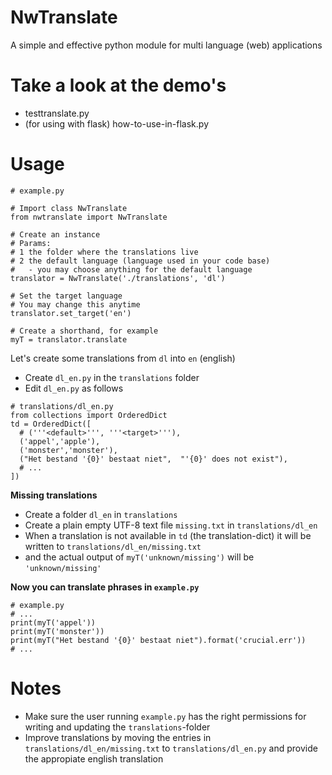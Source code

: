 # NwTranslate
A simple  and effective python module for multi language (web) applications

# Take a look at the demo's
- testtranslate.py
- (for using with flask) how-to-use-in-flask.py

# Usage

```
# example.py

# Import class NwTranslate
from nwtranslate import NwTranslate

# Create an instance 
# Params: 
# 1 the folder where the translations live
# 2 the default language (language used in your code base)
#   - you may choose anything for the default language
translator = NwTranslate('./translations', 'dl')

# Set the target language
# You may change this anytime
translator.set_target('en')

# Create a shorthand, for example
myT = translator.translate
```

Let's create some translations from `dl` into `en` (english)
- Create `dl_en.py` in the `translations` folder
- Edit `dl_en.py` as follows

```
# translations/dl_en.py
from collections import OrderedDict
td = OrderedDict([
  # ('''<default>''', '''<target>'''),
  ('appel','apple'),
  ('monster','monster'),
  ("Het bestand '{0}' bestaat niet",  "'{0}' does not exist"),
  # ...
])
```
**Missing translations**
- Create a folder `dl_en` in `translations`
- Create a plain empty UTF-8 text file `missing.txt` in `translations/dl_en`
- When a translation is not available in `td` (the translation-dict) it will be written to `translations/dl_en/missing.txt`
- and the actual output of `myT('unknown/missing')` will be `'unknown/missing'`

**Now you can translate phrases in `example.py`**
```
# example.py
# ...
print(myT('appel'))
print(myT('monster'))
print(myT("Het bestand '{0}' bestaat niet").format('crucial.err'))
# ...
```

# Notes
- Make sure the user running `example.py` has the right permissions for writing and updating the `translations`-folder
- Improve translations by moving the entries in `translations/dl_en/missing.txt` to `translations/dl_en.py` and provide the appropiate english translation
